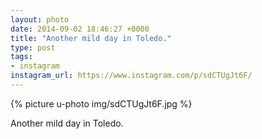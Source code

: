 ```yaml
---
layout: photo
date: 2014-09-02 18:46:27 +0000
title: "Another mild day in Toledo."
type: post
tags:
- instagram
instagram_url: https://www.instagram.com/p/sdCTUgJt6F/
---
```


{% picture u-photo img/sdCTUgJt6F.jpg %}

Another mild day in Toledo.
